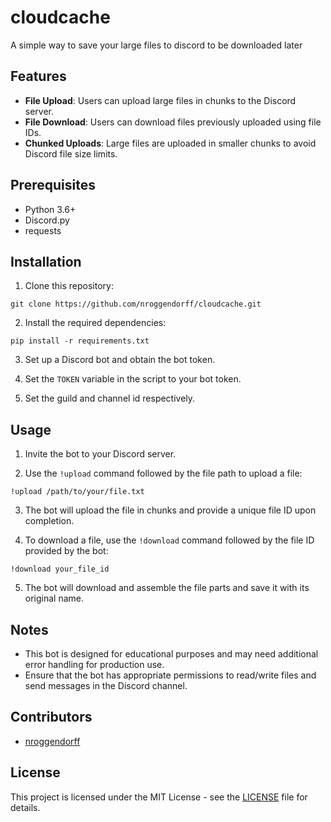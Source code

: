 # cloudcache
A simple way to save your large files to discord to be downloaded later

## Features

- **File Upload**: Users can upload large files in chunks to the Discord server.
- **File Download**: Users can download files previously uploaded using file IDs.
- **Chunked Uploads**: Large files are uploaded in smaller chunks to avoid Discord file size limits.

## Prerequisites

- Python 3.6+
- Discord.py
- requests

## Installation

1. Clone this repository:

```
git clone https://github.com/nroggendorff/cloudcache.git
```

2. Install the required dependencies:

```
pip install -r requirements.txt
```

3. Set up a Discord bot and obtain the bot token.

4. Set the `TOKEN` variable in the script to your bot token.

5. Set the guild and channel id respectively.

## Usage

1. Invite the bot to your Discord server.

2. Use the `!upload` command followed by the file path to upload a file:

```
!upload /path/to/your/file.txt
```

3. The bot will upload the file in chunks and provide a unique file ID upon completion.

4. To download a file, use the `!download` command followed by the file ID provided by the bot:

```
!download your_file_id
```

5. The bot will download and assemble the file parts and save it with its original name.

## Notes

- This bot is designed for educational purposes and may need additional error handling for production use.
- Ensure that the bot has appropriate permissions to read/write files and send messages in the Discord channel.

## Contributors

- [nroggendorff](https://huggingface.co/nroggendorff)

## License

This project is licensed under the MIT License - see the [LICENSE](LICENSE) file for details.
